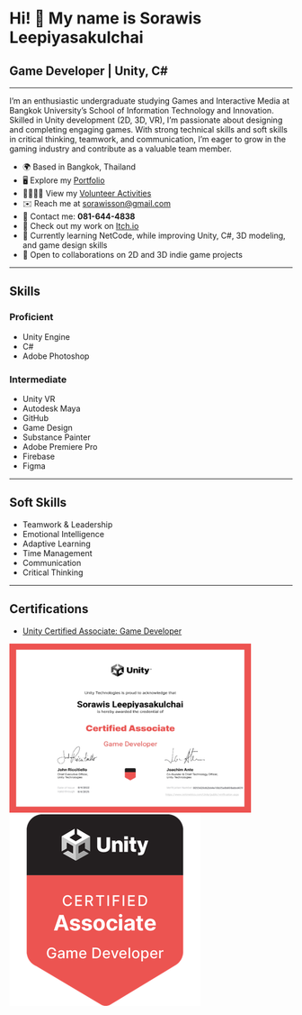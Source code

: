 # Hi! 👋 My name is Sorawis Leepiyasakulchai  
## Game Developer | Unity, C#

---

I’m an enthusiastic undergraduate studying Games and Interactive Media at Bangkok University’s School of Information Technology and Innovation. Skilled in Unity development (2D, 3D, VR), I’m passionate about designing and completing engaging games. With strong technical skills and soft skills in critical thinking, teamwork, and communication, I’m eager to grow in the gaming industry and contribute as a valuable team member.

- 🌍 Based in Bangkok, Thailand  
- 🖥️ Explore my [Portfolio](https://github.com/SuNnY54569/Portfolio)  
- 🫱🏻‍🫲🏽 View my [Volunteer Activities](https://github.com/SuNnY54569/BU-workcamp)  
- ✉️ Reach me at [sorawisson@gmail.com](mailto:sorawisson@gmail.com)  
- 📱 Contact me: **081-644-4838**  
- 🚀 Check out my work on [Itch.io](http://sunny54569.itch.io/)  
- 🧠 Currently learning NetCode, while improving Unity, C#, 3D modeling, and game design skills  
- 🤝 Open to collaborations on 2D and 3D indie game projects  

---

## Skills  

### Proficient  
- Unity Engine  
- C#  
- Adobe Photoshop  

### Intermediate  
- Unity VR  
- Autodesk Maya  
- GitHub  
- Game Design  
- Substance Painter  
- Adobe Premiere Pro  
- Firebase  
- Figma  

---

## Soft Skills  
- Teamwork & Leadership  
- Emotional Intelligence  
- Adaptive Learning  
- Time Management  
- Communication  
- Critical Thinking  

---

## Certifications  

- [Unity Certified Associate: Game Developer](https://www.credly.com/badges/89b8e7bf-7a64-4a9f-86cb-f3dd4888e08c/public_url)  

<p align="left">  
  <img src="Game Developer certificate_page-0001.jpg" width="430" height="300" alt="Certificate" />
  <img src="Unity Game Developer badge.png" alt="Badge" />
</p>  





